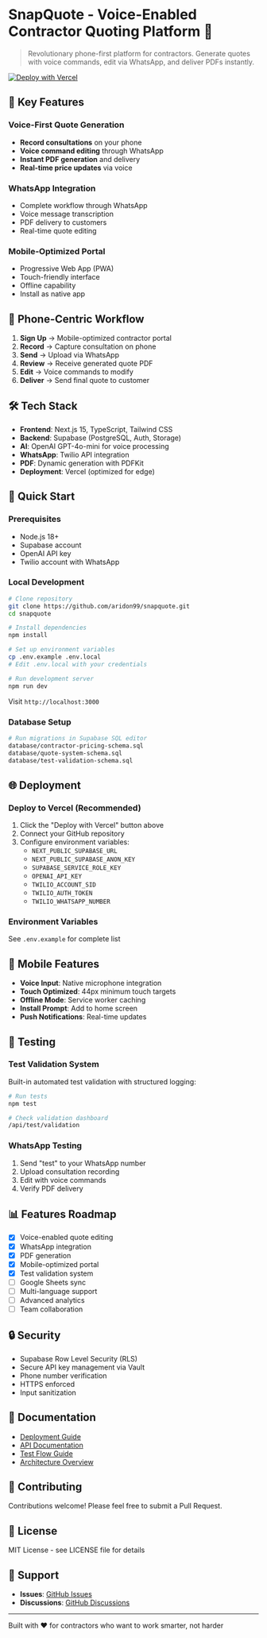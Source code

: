 # SnapQuote - Voice-Enabled Contractor Quoting Platform 🎯

> Revolutionary phone-first platform for contractors. Generate quotes with voice commands, edit via WhatsApp, and deliver PDFs instantly.

[![Deploy with Vercel](https://vercel.com/button)](https://vercel.com/new/git/external?repository-url=https%3A%2F%2Fgithub.com%2Faridon99%2Fsnapquote)

## 🚀 Key Features

### Voice-First Quote Generation
- **Record consultations** on your phone
- **Voice command editing** through WhatsApp
- **Instant PDF generation** and delivery
- **Real-time price updates** via voice

### WhatsApp Integration
- Complete workflow through WhatsApp
- Voice message transcription
- PDF delivery to customers
- Real-time quote editing

### Mobile-Optimized Portal
- Progressive Web App (PWA)
- Touch-friendly interface
- Offline capability
- Install as native app

## 📱 Phone-Centric Workflow

1. **Sign Up** → Mobile-optimized contractor portal
2. **Record** → Capture consultation on phone
3. **Send** → Upload via WhatsApp
4. **Review** → Receive generated quote PDF
5. **Edit** → Voice commands to modify
6. **Deliver** → Send final quote to customer

## 🛠 Tech Stack

- **Frontend**: Next.js 15, TypeScript, Tailwind CSS
- **Backend**: Supabase (PostgreSQL, Auth, Storage)
- **AI**: OpenAI GPT-4o-mini for voice processing
- **WhatsApp**: Twilio API integration
- **PDF**: Dynamic generation with PDFKit
- **Deployment**: Vercel (optimized for edge)

## 🚀 Quick Start

### Prerequisites
- Node.js 18+
- Supabase account
- OpenAI API key
- Twilio account with WhatsApp

### Local Development

```bash
# Clone repository
git clone https://github.com/aridon99/snapquote.git
cd snapquote

# Install dependencies
npm install

# Set up environment variables
cp .env.example .env.local
# Edit .env.local with your credentials

# Run development server
npm run dev
```

Visit `http://localhost:3000`

### Database Setup

```bash
# Run migrations in Supabase SQL editor
database/contractor-pricing-schema.sql
database/quote-system-schema.sql
database/test-validation-schema.sql
```

## 🌐 Deployment

### Deploy to Vercel (Recommended)

1. Click the "Deploy with Vercel" button above
2. Connect your GitHub repository
3. Configure environment variables:
   - `NEXT_PUBLIC_SUPABASE_URL`
   - `NEXT_PUBLIC_SUPABASE_ANON_KEY`
   - `SUPABASE_SERVICE_ROLE_KEY`
   - `OPENAI_API_KEY`
   - `TWILIO_ACCOUNT_SID`
   - `TWILIO_AUTH_TOKEN`
   - `TWILIO_WHATSAPP_NUMBER`

### Environment Variables

See `.env.example` for complete list

## 📱 Mobile Features

- **Voice Input**: Native microphone integration
- **Touch Optimized**: 44px minimum touch targets
- **Offline Mode**: Service worker caching
- **Install Prompt**: Add to home screen
- **Push Notifications**: Real-time updates

## 🧪 Testing

### Test Validation System
Built-in automated test validation with structured logging:

```bash
# Run tests
npm test

# Check validation dashboard
/api/test/validation
```

### WhatsApp Testing
1. Send "test" to your WhatsApp number
2. Upload consultation recording
3. Edit with voice commands
4. Verify PDF delivery

## 📊 Features Roadmap

- [x] Voice-enabled quote editing
- [x] WhatsApp integration
- [x] PDF generation
- [x] Mobile-optimized portal
- [x] Test validation system
- [ ] Google Sheets sync
- [ ] Multi-language support
- [ ] Advanced analytics
- [ ] Team collaboration

## 🔒 Security

- Supabase Row Level Security (RLS)
- Secure API key management via Vault
- Phone number verification
- HTTPS enforced
- Input sanitization

## 📖 Documentation

- [Deployment Guide](DEPLOYMENT.md)
- [API Documentation](docs/API_ENDPOINTS.md)
- [Test Flow Guide](test-quote-flow.md)
- [Architecture Overview](ARCHITECTURE.md)

## 🤝 Contributing

Contributions welcome! Please feel free to submit a Pull Request.

## 📄 License

MIT License - see LICENSE file for details

## 💬 Support

- **Issues**: [GitHub Issues](https://github.com/aridon99/snapquote/issues)
- **Discussions**: [GitHub Discussions](https://github.com/aridon99/snapquote/discussions)

---

Built with ❤️ for contractors who want to work smarter, not harder